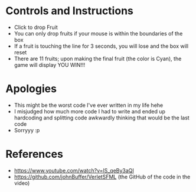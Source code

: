 # Controls and Instructions
- Click to drop Fruit
- You can only drop fruits if your mouse is within the boundaries of the box
- If a fruit is touching the line for 3 seconds, you will lose and the box will reset
- There are 11 fruits; upon making the final fruit (the color is Cyan), the game will display YOU WIN!!!

# Apologies
- This might be the worst code I've ever written in my life hehe
- I misjudged how much more code I had to write and ended up hardcoding and splitting code awkwardly thinking that would be the last code
- Sorryyy :p

# References
- https://www.youtube.com/watch?v=lS_qeBy3aQI
- https://github.com/johnBuffer/VerletSFML (the GitHub of the code in the video)